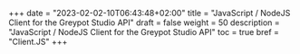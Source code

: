 +++
date = "2023-02-02-10T06:43:48+02:00"
title = "JavaScript / NodeJS Client for the Greypot Studio API"
draft = false
weight = 50
description = "JavaScript / NodeJS Client for the Greypot Studio API"
toc = true
bref = "Client.JS"
+++